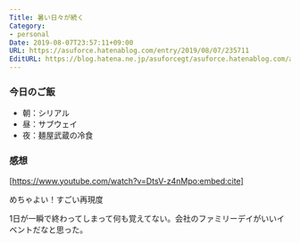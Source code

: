 ```yaml
---
Title: 暑い日々が続く
Category:
- personal
Date: 2019-08-07T23:57:11+09:00
URL: https://asuforce.hatenablog.com/entry/2019/08/07/235711
EditURL: https://blog.hatena.ne.jp/asuforcegt/asuforce.hatenablog.com/atom/entry/26006613389473785
---
```


### 今日のご飯
- 朝：シリアル
- 昼：サブウェイ
- 夜：麺屋武蔵の冷食

### 感想

[https://www.youtube.com/watch?v=DtsV-z4nMpo:embed:cite]

めちゃよい！すごい再現度

1日が一瞬で終わってしまって何も覚えてない。会社のファミリーデイがいいイベントだなと思った。
